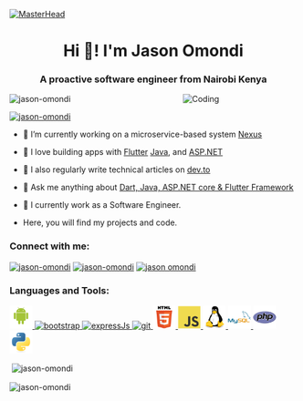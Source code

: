 [![MasterHead](https://gshock.casio.com/content/casio/locales/us/en/brands/gshock/products/collection/limited/_jcr_content/root/responsivegrid/container_copy_copy_/item_1657220189523_c.casiocoreimg.gif/1670625434357/gshock-universe-character-animation-site-banner-illustrationfade-bg-1920x612-%281%29.gif)](https://www.instagram.com/jason-omondi/)
<h1 align="center">Hi 👋! I'm Jason Omondi</h1>
<h3 align="center">A proactive software engineer from Nairobi Kenya</h3>
<img align="right" alt="Coding" width="200" src="https://img.icons8.com/?size=100&id=qtCMtMWQphXg&format=png&color=000000">

<p align="left"> <img src="https://komarev.com/ghpvc/?username=jason-omondi&label=Profile%20views&color=0e75b6&style=flat" alt="jason-omondi" /> </p>

<p align="left"> <a href="https://twitter.com/jason-omondi" target="blank"><img src="https://img.shields.io/twitter/follow/jason-omondi?logo=twitter&style=for-the-badge" alt="jason-omondi" /></a> </p>

- 🔭 I’m currently working on a microservice-based system [Nexus](https://github.com/Jason-Omondi/nexus-microservies)

- 🌱 I love building apps with [Flutter](https://www.pub.dev) [Java](https://docs.oracle.com/en/java), and [ASP.NET](https://learn.microsoft.com/en-us/aspnet/core/?view=aspnetcore-8.0)

- 📝 I also regularly write technical articles on [dev.to](https://dev.to/jasonomondi)

- 💬 Ask me anything about [Dart, Java, ASP.NET core & Flutter Framework](https://expressjs.com/en/5x/api.html)

<!-- 📫 Please feel free to contact me at [jason.naboth@gmail.com](https://mail.google.com/) -->

- 🌱 I currently work as a Software Engineer.

- Here, you will find my projects and code.


<h3 align="left">Connect with me:</h3>
<p align="left">
<a href="https://dev.to/jasonomondi" target="blank"><img align="center" src="https://raw.githubusercontent.com/rahuldkjain/github-profile-readme-generator/master/src/images/icons/Social/devto.svg" alt="jason-omondi" height="30" width="40" /></a>
<a href="https://twitter.com/jason-omondi" target="blank"><img align="center" src="https://raw.githubusercontent.com/rahuldkjain/github-profile-readme-generator/master/src/images/icons/Social/twitter.svg" alt="jason-omondi" height="30" width="40" /></a>
<a href="https://www.linkedin.com/in/jason-omondi-00a06019b/" target="blank"><img align="center" src="https://raw.githubusercontent.com/rahuldkjain/github-profile-readme-generator/master/src/images/icons/Social/linked-in-alt.svg" alt="jason omondi" height="30" width="40" /></a>
</p>

<h3 align="left">Languages and Tools:</h3>
<p align="left"> <a href="https://developer.android.com" target="_blank" rel="noreferrer"> <img src="https://raw.githubusercontent.com/devicons/devicon/master/icons/android/android-original-wordmark.svg" alt="android" width="40" height="40"/> </a> <a href="https://getbootstrap.com" target="_blank" rel="noreferrer"> <img src="https://img.icons8.com/?size=100&id=5pu47piHKg1I&format=png&color=000000" alt="bootstrap" width="40" height="40"/> </a>  <a href="https://www.w3schools.com/css/" target="_blank" rel="noreferrer"> <img src="https://img.icons8.com/?size=100&id=hsPbhkOH4FMe&format=png&color=000000" alt="expressJs" width="40" height="40"/> </a> <a href="https://git-scm.com/" target="_blank" rel="noreferrer"> <img src="https://www.vectorlogo.zone/logos/git-scm/git-scm-icon.svg" alt="git" width="40" height="40"/> </a> <a href="https://www.w3.org/html/" target="_blank" rel="noreferrer"> <img src="https://raw.githubusercontent.com/devicons/devicon/master/icons/html5/html5-original-wordmark.svg" alt="html5" width="40" height="40"/> </a> <a href="https://img.icons8.com/?size=100&id=2ZOaTclOqD4q&format=png&color=000000" target="_blank" rel="noreferrer"> <img src="https://raw.githubusercontent.com/devicons/devicon/master/icons/javascript/javascript-original.svg" alt="javascript" width="40" height="40"/> </a> <a href="https://www.linux.org/" target="_blank" rel="noreferrer"> <img src="https://raw.githubusercontent.com/devicons/devicon/master/icons/linux/linux-original.svg" alt="linux" width="40" height="40"/> </a> <a href="https://www.mysql.com/" target="_blank" rel="noreferrer"> <img src="https://raw.githubusercontent.com/devicons/devicon/master/icons/mysql/mysql-original-wordmark.svg" alt="mysql" width="40" height="40"/> </a> <a href="https://www.php.net" target="_blank" rel="noreferrer"> <img src="https://raw.githubusercontent.com/devicons/devicon/master/icons/php/php-original.svg" alt="php" width="40" height="40"/> </a> <a href="https://www.python.org" target="_blank" rel="noreferrer"> <img src="https://raw.githubusercontent.com/devicons/devicon/master/icons/python/python-original.svg" alt="python" width="40" height="40"/> </a> </p>

<p>&nbsp;<img align="center" src="https://github-readme-stats.vercel.app/api?username=jason-omondi&show_icons=true&locale=en" alt="jason-omondi" /></p>

<p><img align="center" src="https://github-readme-streak-stats.herokuapp.com/?user=jason-omondi&" alt="jason-omondi" /></p>
